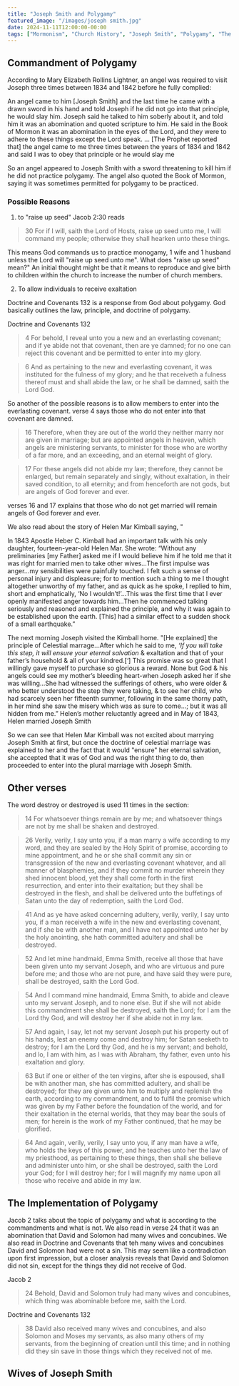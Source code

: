 ```yaml
---
title: "Joseph Smith and Polygamy"
featured_image: "/images/joseph smith.jpg"
date: 2024-11-11T12:00:00-00:00
tags: ["Mormonism", "Church History", "Joseph Smith", "Polygamy", "The Church of Jesus Christ of Latter Day Saints"]
---
```


## Commandment of Polygamy

According to Mary Elizabeth Rollins Lightner, an angel was required to visit Joseph three times between 1834 and 1842 before he fully complied:

An angel came to him [Joseph Smith] and the last time he came with a drawn sword in his hand and told Joseph if he did not go into that principle, he would slay him. Joseph said he talked to him soberly about it, and told him it was an abomination and quoted scripture to him. He said in the Book of Mormon it was an abomination in the eyes of the Lord, and they were to adhere to these things except the Lord speak. … [The Prophet reported that] the angel came to me three times between the years of 1834 and 1842 and said I was to obey that principle or he would slay me

So an angel appeared to Joseph Smith with a sword threatening to kill him if he did not practice polygamy. The angel also quoted the Book of Mormon, saying it was sometimes permitted for polygamy to be practiced. 

### Possible Reasons

1. to "raise up seed"
Jacob 2:30 reads

> 30 For if I will, saith the Lord of Hosts, raise up seed unto me, I will command my people; otherwise they shall hearken unto these things.

This means God commands us to practice monogamy, 1 wife and 1 husband unless the Lord will "raise up seed unto me". What does "raise up seed" mean?" An initial thought might be that it means to reproduce and give birth to children within the church to increase the number of church members. 

2. To allow individuals to receive exaltation

Doctrine and Covenants 132 is a response from God about polygamy. God basically outlines the law, principle, and doctrine of polygamy. 

Doctrine and Covenants 132

> 4 For behold, I reveal unto you a new and an everlasting covenant; and if ye abide not that covenant, then are ye damned; for no one can reject this covenant and be permitted to enter into my glory.

> 6 And as pertaining to the new and everlasting covenant, it was instituted for the fulness of my glory; and he that receiveth a fulness thereof must and shall abide the law, or he shall be damned, saith the Lord God.

So another of the possible reasons is to allow members to enter into the everlasting covenant. verse 4 says those who do not enter into that covenant are damned. 

> 16 Therefore, when they are out of the world they neither marry nor are given in marriage; but are appointed angels in heaven, which angels are ministering servants, to minister for those who are worthy of a far more, and an exceeding, and an eternal weight of glory.

> 17 For these angels did not abide my law; therefore, they cannot be enlarged, but remain separately and singly, without exaltation, in their saved condition, to all eternity; and from henceforth are not gods, but are angels of God forever and ever.

verses 16 and 17 explains that those who do not get married will remain angels of God forever and ever.

We also read about the story of Helen Mar Kimball saying, "

In 1843 Apostle Heber C. Kimball had an important talk with his only daughter, fourteen-year-old Helen Mar.  She wrote: “Without any preliminaries [my Father] asked me if I would believe him if he told me that it was right for married men to take other wives...The first impulse was anger...my sensibilities were painfully touched. I felt such a sense of personal injury and displeasure; for to mention such a thing to me I thought altogether unworthy of my father, and as quick as he spoke, I replied to him, short and emphatically, ‘No I wouldn’t!’...This was the first time that I ever openly manifested anger towards him...Then he commenced talking seriously and reasoned and explained the principle, and why it was again to be established upon the earth. [This] had a similar effect to a sudden shock of a small earthquake.”

The next morning Joseph visited the Kimball home.  "[He explained] the principle of Celestial marrage...After which he said to me, *‘If you will take this step, it will ensure your eternal salvation* & exaltation and that of your father’s household & all of your kindred.[‘] This promise was so great that I willingly gave myself to purchase so glorious a reward. None but God & his angels could see my mother’s bleeding heart-when Joseph asked her if she was willing...She had witnessed the sufferings of others, who were older & who better understood the step they were taking, & to see her child, who had scarcely seen her fifteenth summer, following in the same thorny path, in her mind she saw the misery which was as sure to come...; but it was all hidden from me.”  Helen’s mother reluctantly agreed and in May of 1843, Helen married Joseph Smith

So we can see that Helen Mar Kimball was not excited about marrying Joseph Smith at first, but once the doctrine of celestial marriage was explained to her and the fact that it would "ensure" her eternal salvation, she accepted that it was of God and was the right thing to do, then proceeded to enter into the plural marriage with Joseph Smith. 

## Other verses

The word destroy or destroyed is used 11 times in the section:

> 14 For whatsoever things remain are by me; and whatsoever things are not by me shall be shaken and destroyed.

> 26 Verily, verily, I say unto you, if a man marry a wife according to my word, and they are sealed by the Holy Spirit of promise, according to mine appointment, and he or she shall commit any sin or transgression of the new and everlasting covenant whatever, and all manner of blasphemies, and if they commit no murder wherein they shed innocent blood, yet they shall come forth in the first resurrection, and enter into their exaltation; but they shall be destroyed in the flesh, and shall be delivered unto the buffetings of Satan unto the day of redemption, saith the Lord God.

> 41 And as ye have asked concerning adultery, verily, verily, I say unto you, if a man receiveth a wife in the new and everlasting covenant, and if she be with another man, and I have not appointed unto her by the holy anointing, she hath committed adultery and shall be destroyed.

> 52 And let mine handmaid, Emma Smith, receive all those that have been given unto my servant Joseph, and who are virtuous and pure before me; and those who are not pure, and have said they were pure, shall be destroyed, saith the Lord God.

> 54 And I command mine handmaid, Emma Smith, to abide and cleave unto my servant Joseph, and to none else. But if she will not abide this commandment she shall be destroyed, saith the Lord; for I am the Lord thy God, and will destroy her if she abide not in my law.

> 57 And again, I say, let not my servant Joseph put his property out of his hands, lest an enemy come and destroy him; for Satan seeketh to destroy; for I am the Lord thy God, and he is my servant; and behold, and lo, I am with him, as I was with Abraham, thy father, even unto his exaltation and glory.

> 63 But if one or either of the ten virgins, after she is espoused, shall be with another man, she has committed adultery, and shall be destroyed; for they are given unto him to multiply and replenish the earth, according to my commandment, and to fulfil the promise which was given by my Father before the foundation of the world, and for their exaltation in the eternal worlds, that they may bear the souls of men; for herein is the work of my Father continued, that he may be glorified.

> 64 And again, verily, verily, I say unto you, if any man have a wife, who holds the keys of this power, and he teaches unto her the law of my priesthood, as pertaining to these things, then shall she believe and administer unto him, or she shall be destroyed, saith the Lord your God; for I will destroy her; for I will magnify my name upon all those who receive and abide in my law.



## The Implementation of Polygamy

Jacob 2 talks about the topic of polygamy and what is according to the commandments and what is not. We also read in verse 24 that it was an abomination that David and Solomon had many wives and concubines. We also read in Doctrine and Covenants that teh many wives and concubines David and Solomon had were not a sin. This may seem like a contradiction upon first impression, but a closer analysis reveals that David and Solomon did not sin, except for the things they did not receive of God. 

Jacob 2
> 24 Behold, David and Solomon truly had many wives and concubines, which thing was abominable before me, saith the Lord.

Doctrine and Covenants 132
> 38 David also received many wives and concubines, and also Solomon and Moses my servants, as also many others of my servants, from the beginning of creation until this time; and in nothing did they sin save in those things which they received not of me.

## Wives of Joseph Smith

